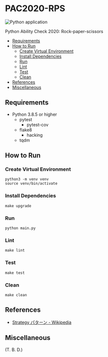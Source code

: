 # PAC2020-RPS

![Python application](https://github.com/shin-sforzando/PAC2020-RPS/workflows/Python%20application/badge.svg)

Python Ability Check 2020: Rock-paper-scissors

- [Requirements](#requirements)
- [How to Run](#how-to-run)
  - [Create Virtual Environment](#create-virtual-environment)
  - [Install Dependencies](#install-dependencies)
  - [Run](#run)
  - [Lint](#lint)
  - [Test](#test)
  - [Clean](#clean)
- [References](#references)
- [Miscellaneous](#miscellaneous)

## Requirements

- Python 3.8.5 or higher
  - pytest
    - pytest-cov
  - flake8
    - hacking
  - tqdm

## How to Run

### Create Virtual Environment

```shell
python3 -m venv venv
source venv/bin/activate
```

### Install Dependencies

```shell
make upgrade
```

### Run

```shell
python main.py
```

### Lint

```shell
make lint
```

### Test

```shell
make test
```

### Clean

```shell
make clean
```

## References

- [Strategy パターン - Wikipedia](https://ja.wikipedia.org/wiki/Strategy_%E3%83%91%E3%82%BF%E3%83%BC%E3%83%B3)

## Miscellaneous

(T. B. D.)
